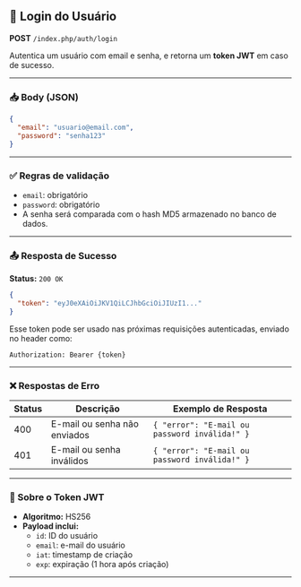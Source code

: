 
## 🔐 Login do Usuário

**POST** `/index.php/auth/login`

Autentica um usuário com email e senha, e retorna um **token JWT** em caso de sucesso.

---

### 📥 Body (JSON)

```json
{
  "email": "usuario@email.com",
  "password": "senha123"
}
```

---

### ✅ Regras de validação

- `email`: obrigatório
- `password`: obrigatório
- A senha será comparada com o hash MD5 armazenado no banco de dados.

---

### 📤 Resposta de Sucesso

**Status:** `200 OK`

```json
{
  "token": "eyJ0eXAiOiJKV1QiLCJhbGciOiJIUzI1..."
}
```

Esse token pode ser usado nas próximas requisições autenticadas, enviado no header como:

```
Authorization: Bearer {token}
```

---

### ❌ Respostas de Erro

| Status | Descrição                          | Exemplo de Resposta                          |
|--------|------------------------------------|----------------------------------------------|
| 400    | E-mail ou senha não enviados       | `{ "error": "E-mail ou password inválida!" }` |
| 401    | E-mail ou senha inválidos          | `{ "error": "E-mail ou password inválida!" }` |

---

### 🔐 Sobre o Token JWT

- **Algoritmo:** HS256
- **Payload inclui:**
  - `id`: ID do usuário
  - `email`: e-mail do usuário
  - `iat`: timestamp de criação
  - `exp`: expiração (1 hora após criação)

---
